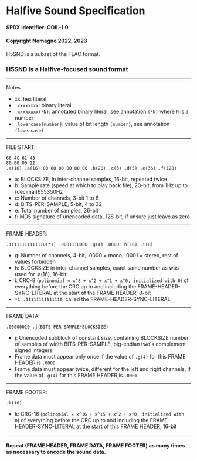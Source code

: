 # Halfive Sound Specification
#### SPDX identifier: COIL-1.0
#### Copyright Nomagno 2022, 2023

H5SND is a subset of the FLAC format.

### H5SND is a Halfive-focused sound format

***
Notes

- `XX`: hex literal
- `.xxxxxxxx`: binary literal
- `.xxxxxxxx(*N)`: annotated binary literal, see annotation `(*N)` where `N` is a number
- `.lowercase(number)`: value of bit length `(number)`, see annotation `(lowercase)`

***
FILE START:
```
66 4C 61 43
80 00 00 22
.a(16) .a(16) 00 00 00 00 00 00 .b(20) .c(3) .d(5) .e(36) .f(128)
```
- a: BLOCKSIZE, in inter-channel samples, 16-bit, repeated twice
- b: Sample rate (speed at which to play back file), 20-bit, from 1Hz up to (decimal)655350Hz
- c: Number of channels, 3-bit 1 to 8
- d: BITS-PER-SAMPLE, 5-bit, 4 to 32
- e: Total number of samples, 36-bit
- f: MD5 signature of unencoded data, 128-bit, if unsure just leave as zero


***
FRAME HEADER:
```
.11111111111110(*1) .0001110000 .g(4) .0000 .h(16) .i(8)
```
- g: Number of channels, 4-bit, .0000 = mono, .0001 = stereo, rest of values forbidden
- h: BLOCKSIZE in inter-channel samples, exact same number as was used for .a(16), 16-bit
- i: CRC-8 (`polinomial = x^8 + x^2 + x^1 + x^0, initialized with 0`) of everything before the CRC up to and including the FRAME-HEADER-SYNC-LITERAL at the start of the FRAME HEADER, 8-bit
- `*1`: `.11111111111110`, called the FRAME-HEADER-SYNC-LITERAL


***
FRAME DATA:
```
.00000010 .j(BITS-PER-SAMPLE*BLOCKSIZE)
```
- j: Unencoded subblock of constant size, containing BLOCKSIZE number of samples of width BITS-PER-SAMPLE, big-endian two's complement signed integers.
- Frame data must appear only once if the value of `.g(4)` for this FRAME HEADER is `.0000`.
- Frame data must appear twice, different for the left and right channels, if the value of `.g(4)` for this FRAME HEADER is `.0001`.

***
FRAME FOOTER:
```
.k(16)
```
- k: CRC-16 (`polinomial = x^16 + x^15 + x^2 + x^0, initialized with 0`) of everything before the CRC up to and including the FRAME-HEADER-SYNC-LITERAL at the start of this FRAME HEADER, 16-bit

***
#### Repeat (FRAME HEADER, FRAME DATA, FRAME FOOTER) as many times as necessary to encode the sound data.
